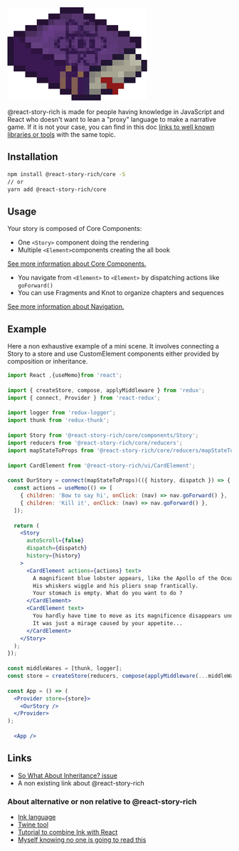 <img src="https://raw.githubusercontent.com/wasa42/react-story-rich/HEAD/logo.png" alt="@react-story-rich logo">

@react-story-rich is made for people having knowledge in JavaScript and React
who doesn't want to lean a "proxy" language to make a narrative game.
If it is not your case, you can find in this doc
[links to well known libraries or tools](#Links)
with the same topic.

## Installation
```bash
npm install @react-story-rich/core -S
// or
yarn add @react-story-rich/core
```

## Usage
Your story is composed of Core Components:
 * One `<Story>` component doing the rendering
 * Multiple `<Element>`components creating the all book

[See more information about Core Components.](https://wasa42.github.io/react-story-rich/#section-core-components)

* You navigate from `<Element>` to `<Element>` by dispatching actions like `goForward()`
* You can use Fragments and Knot to organize chapters and sequences

[See more information about Navigation.](https://wasa42.github.io/react-story-rich/#element)

## Example
Here a non exhaustive example of a mini scene.
It involves connecting a Story to a store and use CustomElement components
either provided by composition or inheritance.

````jsx harmony
import React ,{useMemo}from 'react';

import { createStore, compose, applyMiddleware } from 'redux';
import { connect, Provider } from 'react-redux';

import logger from 'redux-logger';
import thunk from 'redux-thunk';

import Story from '@react-story-rich/core/components/Story';
import reducers from '@react-story-rich/core/reducers';
import mapStateToProps from '@react-story-rich/core/reducers/mapStateToProps';

import CardElement from '@react-story-rich/ui/CardElement';

const OurStory = connect(mapStateToProps)(({ history, dispatch }) => {
  const actions = useMemo(() => [
    { children: 'Bow to say hi', onClick: (nav) => nav.goForward() },
    { children: 'Kill it', onClick: (nav) => nav.goForward() },
  ]);

  return (
    <Story
      autoScroll={false}
      dispatch={dispatch}
      history={history}
    >
      <CardElement actions={actions} text>
        A magnificent blue lobster appears, like the Apollo of the Oceans.
        His whiskers wiggle and his pliers snap frantically.
        Your stomach is empty. What do you want to do ?
      </CardElement>
      <CardElement text>
        You hardly have time to move as its magnificence disappears under your eyes !
        It was just a mirage caused by your appetite...
      </CardElement>
    </Story>
  );
});

const middleWares = [thunk, logger];
const store = createStore(reducers, compose(applyMiddleware(...middleWares)));

const App = () => (
  <Provider store={store}>
    <OurStory />
  </Provider>
);

  <App />
````

## Links
* [So What About Inheritance? issue](https://github.com/WaSa42/react-story-rich/issues/5)
* A non existing link about @react-story-rich

### About alternative or non relative to @react-story-rich
* [Ink language](https://github.com/inkle/ink)
* [Twine tool](https://twinery.org/)
* [Tutorial to combine Ink with React](https://medium.com/journocoders/create-a-news-game-with-ink-react-and-redux-part-i-scripting-in-inky-fba5f681601c)
* [Myself knowing no one is going to read this](https://i.kym-cdn.com/entries/icons/original/000/026/489/crying.jpg)
